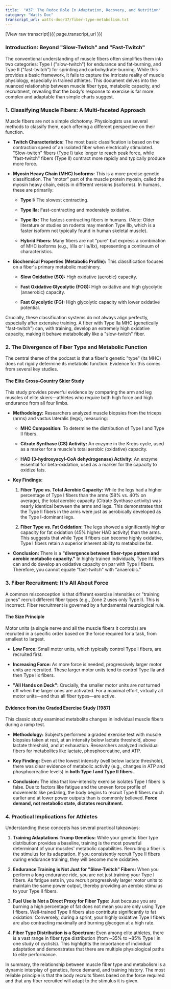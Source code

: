 ```yaml
---
title:  "#37: The Redox Role In Adaptation, Recovery, and Nutrition"
category: "Watts Doc"
transcript_url: watts-doc/37/fiber-type-metabolism.txt
---
```


[View raw transcript]({{ page.transcript_url }})

### **Introduction: Beyond "Slow-Twitch" and "Fast-Twitch"**

The conventional understanding of muscle fibers often simplifies them into two categories: Type I ("slow-twitch") for endurance and fat-burning, and Type II ("fast-twitch") for sprinting and carbohydrate-burning. While this provides a basic framework, it fails to capture the intricate reality of muscle physiology, especially in trained athletes. This document delves into the nuanced relationship between muscle fiber type, metabolic capacity, and recruitment, revealing that the body's response to exercise is far more complex and adaptable than simple charts suggest.

### **1. Classifying Muscle Fibers: A Multi-faceted Approach**

Muscle fibers are not a simple dichotomy. Physiologists use several methods to classify them, each offering a different perspective on their function.

-   **Twitch Characteristics:** The most basic classification is based on the contraction speed of an isolated fiber when electrically stimulated. "Slow-twitch" fibers (Type I) take longer to reach peak force, while "fast-twitch" fibers (Type II) contract more rapidly and typically produce more force.
    
-   **Myosin Heavy Chain (MHC) Isoforms:** This is a more precise genetic classification. The "motor" part of the muscle protein myosin, called the myosin heavy chain, exists in different versions (isoforms). In humans, these are primarily:
    
    -   **Type I:** The slowest contracting.
        
    -   **Type IIa:** Fast-contracting and moderately oxidative.
        
    -   **Type IIx:** The fastest-contracting fibers in humans. (Note: Older literature or studies on rodents may mention Type IIb, which is a faster isoform not typically found in human skeletal muscle).
        
    -   **Hybrid Fibers:** Many fibers are not "pure" but express a combination of MHC isoforms (e.g., I/IIa or IIa/IIx), representing a continuum of characteristics.
        
-   **Biochemical Properties (Metabolic Profile):** This classification focuses on a fiber's primary metabolic machinery.
    
    -   **Slow Oxidative (SO):** High oxidative (aerobic) capacity.
        
    -   **Fast Oxidative Glycolytic (FOG):** High oxidative and high glycolytic (anaerobic) capacity.
        
    -   **Fast Glycolytic (FG):** High glycolytic capacity with lower oxidative potential.
        

Crucially, these classification systems do not always align perfectly, especially after extensive training. A fiber with Type IIa MHC (genetically "fast-twitch") can, with training, develop an extremely high oxidative capacity, making it behave metabolically like a "slow-twitch" fiber.

### **2. The Divergence of Fiber Type and Metabolic Function**

The central theme of the podcast is that a fiber's genetic "type" (its MHC) does not rigidly determine its metabolic function. Evidence for this comes from several key studies.

#### **The Elite Cross-Country Skier Study**

This study provides powerful evidence by comparing the arm and leg muscles of elite skiers—athletes who require both high force and high endurance from all four limbs.

-   **Methodology:** Researchers analyzed muscle biopsies from the triceps (arms) and vastus lateralis (legs), measuring:
    
    -   **MHC Composition:** To determine the distribution of Type I and Type II fibers.
        
    -   **Citrate Synthase (CS) Activity:** An enzyme in the Krebs cycle, used as a marker for a muscle's total aerobic (oxidative) capacity.
        
    -   **HAD (3-hydroxyacyl-CoA dehydrogenase) Activity:** An enzyme essential for beta-oxidation, used as a marker for the capacity to oxidize fats.
        
-   **Key Findings:**
    
    1.  **Fiber Type vs. Total Aerobic Capacity:** While the legs had a higher percentage of Type I fibers than the arms (58% vs. 40% on average), the total aerobic capacity (Citrate Synthase activity) was nearly identical between the arms and legs. This demonstrates that the Type II fibers in the arms were just as aerobically developed as the Type I-dominant legs.
        
    2.  **Fiber Type vs. Fat Oxidation:** The legs showed a significantly higher capacity for fat oxidation (45% higher HAD activity) than the arms. This suggests that while Type II fibers can become highly oxidative, Type I fibers retain a superior inherent ability to metabolize fat.
        
-   **Conclusion:** There is a **"divergence between fiber-type pattern and aerobic metabolic capacity."** In highly trained individuals, Type II fibers can and do develop an oxidative capacity on par with Type I fibers. Therefore, you cannot equate "fast-twitch" with "anaerobic."
    

### **3. Fiber Recruitment: It's All About Force**

A common misconception is that different exercise intensities or "training zones" recruit different fiber types (e.g., Zone 2 uses only Type I). This is incorrect. Fiber recruitment is governed by a fundamental neurological rule.

#### **The Size Principle**

Motor units (a single nerve and all the muscle fibers it controls) are recruited in a specific order based on the force required for a task, from smallest to largest.

-   **Low Force:** Small motor units, which typically control Type I fibers, are recruited first.
    
-   **Increasing Force:** As more force is needed, progressively larger motor units are recruited. These larger motor units tend to control Type IIa and then Type IIx fibers.
    
-   **"All Hands on Deck":** Crucially, the smaller motor units are _not_ turned off when the larger ones are activated. For a maximal effort, virtually all motor units—and thus all fiber types—are active.
    

#### **Evidence from the Graded Exercise Study (1987)**

This classic study examined metabolite changes in individual muscle fibers during a ramp test.

-   **Methodology:** Subjects performed a graded exercise test with muscle biopsies taken at rest, at an intensity below lactate threshold, above lactate threshold, and at exhaustion. Researchers analyzed individual fibers for metabolites like lactate, phosphocreatine, and ATP.
    
-   **Key Finding:** Even at the lowest intensity (well below lactate threshold), there was clear evidence of metabolic activity (e.g., changes in ATP and phosphocreatine levels) in **both Type I and Type II fibers**.
    
-   **Conclusion:** The idea that low-intensity exercise isolates Type I fibers is false. Due to factors like fatigue and the uneven force profile of movements like pedaling, the body begins to recruit Type II fibers much earlier and at lower power outputs than is commonly believed. **Force demand, not metabolic state, dictates recruitment.**
    

### **4. Practical Implications for Athletes**

Understanding these concepts has several practical takeaways:

1.  **Training Adaptations Trump Genetics:** While your genetic fiber type distribution provides a baseline, training is the most powerful determinant of your muscles' metabolic capabilities. Recruiting a fiber is the stimulus for its adaptation. If you consistently recruit Type II fibers during endurance training, they will become more oxidative.
    
2.  **Endurance Training is Not Just for "Slow-Twitch" Fibers:** When you perform a long endurance ride, you are not just training your Type I fibers. As fatigue sets in, you recruit progressively larger motor units to maintain the same power output, thereby providing an aerobic stimulus to your Type II fibers.
    
3.  **Fuel Use is Not a Direct Proxy for Fiber Type:** Just because you are burning a high percentage of fat does not mean you are only using Type I fibers. Well-trained Type II fibers also contribute significantly to fat oxidation. Conversely, during a sprint, your highly oxidative Type I fibers are also contracting maximally and burning glycogen at a high rate.
    
4.  **Fiber Type Distribution is a Spectrum:** Even among elite athletes, there is a vast range in fiber type distribution (from ~35% to ~85% Type I in one study of cyclists). This highlights the importance of individual adaptation and demonstrates that there are multiple physiological paths to elite performance.
    

In summary, the relationship between muscle fiber type and metabolism is a dynamic interplay of genetics, force demand, and training history. The most reliable principle is that the body recruits fibers based on the force required and that any fiber recruited will adapt to the stimulus it is given.